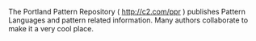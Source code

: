 The Portland Pattern Repository ( http://c2.com/ppr ) publishes Pattern Languages and pattern related information. Many authors collaborate to make it a very cool place.